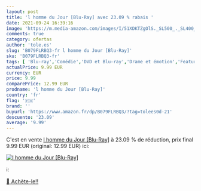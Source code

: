 ```yaml
---
layout: post
title: 'l homme du Jour [Blu-Ray] avec 23.09 % rabais '
date: 2021-09-24 16:39:16
image: 'https://m.media-amazon.com/images/I/51XDKTZgOlS._SL500_._SL400_.jpg'
comments: true
category: ofertas
author: 'tole.es'
slug: 'B079FLRBQ3-fr l homme du Jour [Blu-Ray]'
sku: 'B079FLRBQ3-fr'
tags: [ 'Blu-ray','Comédie','DVD et Blu-ray','Drame et émotion','Featured Categories','Films', ]
actualPrice: 9.99 EUR
currency: EUR
price: 9.99
comparePrice: 12.99 EUR
prodname: 'l homme du Jour [Blu-Ray]'
country: 'fr'
flag: '🇫🇷'
brand: ''
buyurl: 'https://www.amazon.fr/dp/B079FLRBQ3/?tag=tolees0d-21'
descuento: '23.09'
average: '9.99'
---
```


C'est en vente [l homme du Jour [Blu-Ray]](https://www.amazon.fr/dp/B079FLRBQ3/?tag=tolees0d-21)  à  23.09 % de réduction, prix final  9.99 EUR (original: 12.99 EUR) ici:

[![l homme du Jour [Blu-Ray]](https://m.media-amazon.com/images/I/51XDKTZgOlS._SL500_._SL400_.jpg)](https://www.amazon.fr/dp/B079FLRBQ3/?tag=tolees0d-21)

ℹ️:


[🛒 Achète-le!!](https://www.amazon.fr/dp/B079FLRBQ3/?tag=tolees0d-21)
